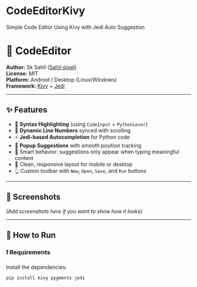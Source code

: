 # CodeEditorKivy
Simple Code Editor Using Kivy with Jedi Auto Suggestion 
# 🧠 CodeEditor

**Author:** Sk Sahil ([Sahil-pixel](https://github.com/Sahil-pixel))  
**License:** MIT  
**Platform:** Android / Desktop (Linux/Windows)  
**Framework:** [Kivy](https://kivy.org) + [Jedi](https://github.com/davidhalter/jedi)

---

## ✨ Features

- 📝 **Syntax Highlighting** (using `CodeInput` + `PythonLexer`)
- 🔢 **Dynamic Line Numbers** synced with scrolling
- ⚡ **Jedi-based Autocompletion** for Python code
- 📜 **Popup Suggestions** with smooth position tracking
- 🧠 Smart behavior: suggestions only appear when typing meaningful content
- 🧼 Clean, responsive layout for mobile or desktop
- 👆 Custom toolbar with `New`, `Open`, `Save`, and `Run` buttons

---

## 📱 Screenshots

*(Add screenshots here if you want to show how it looks)*

---

## 🚀 How to Run

### ❗ Requirements

Install the dependencies:

```bash
pip install kivy pygments jedi

